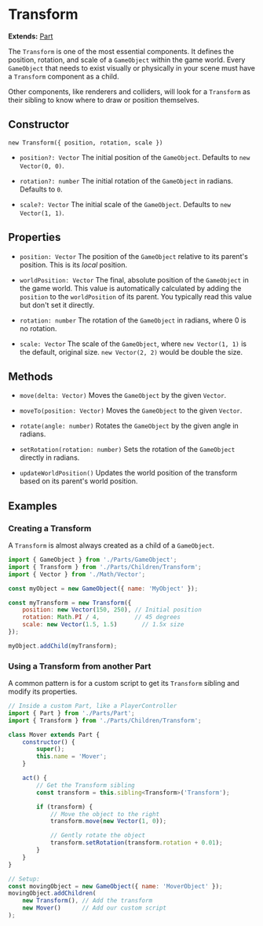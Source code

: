# Transform

**Extends:** [Part](./Part.md)

The `Transform` is one of the most essential components. It defines the position, rotation, and scale of a `GameObject` within the game world. Every `GameObject` that needs to exist visually or physically in your scene must have a `Transform` component as a child.

Other components, like renderers and colliders, will look for a `Transform` as their sibling to know where to draw or position themselves.

## Constructor

`new Transform({ position, rotation, scale })`

-   `position?: Vector`
    The initial position of the `GameObject`. Defaults to `new Vector(0, 0)`.

-   `rotation?: number`
    The initial rotation of the `GameObject` in radians. Defaults to `0`.

-   `scale?: Vector`
    The initial scale of the `GameObject`. Defaults to `new Vector(1, 1)`.

## Properties

-   `position: Vector`
    The position of the `GameObject` relative to its parent's position. This is its *local* position.

-   `worldPosition: Vector`
    The final, absolute position of the `GameObject` in the game world. This value is automatically calculated by adding the `position` to the `worldPosition` of its parent. You typically read this value but don't set it directly.

-   `rotation: number`
    The rotation of the `GameObject` in radians, where 0 is no rotation.

-   `scale: Vector`
    The scale of the `GameObject`, where `new Vector(1, 1)` is the default, original size. `new Vector(2, 2)` would be double the size.

## Methods

-   `move(delta: Vector)`
    Moves the `GameObject` by the given `Vector`.

-   `moveTo(position: Vector)`
    Moves the `GameObject` to the given `Vector`.

-   `rotate(angle: number)`
    Rotates the `GameObject` by the given angle in radians.

-   `setRotation(rotation: number)`
    Sets the rotation of the `GameObject` directly in radians.

-   `updateWorldPosition()`
    Updates the world position of the transform based on its parent's world position.

## Examples

### Creating a Transform

A `Transform` is almost always created as a child of a `GameObject`.

```javascript
import { GameObject } from './Parts/GameObject';
import { Transform } from './Parts/Children/Transform';
import { Vector } from './Math/Vector';

const myObject = new GameObject({ name: 'MyObject' });

const myTransform = new Transform({
    position: new Vector(150, 250), // Initial position
    rotation: Math.PI / 4,          // 45 degrees
    scale: new Vector(1.5, 1.5)       // 1.5x size
});

myObject.addChild(myTransform);
```

### Using a Transform from another Part

A common pattern is for a custom script to get its `Transform` sibling and modify its properties.

```javascript
// Inside a custom Part, like a PlayerController
import { Part } from './Parts/Part';
import { Transform } from './Parts/Children/Transform';

class Mover extends Part {
    constructor() {
        super();
        this.name = 'Mover';
    }

    act() {
        // Get the Transform sibling
        const transform = this.sibling<Transform>('Transform');

        if (transform) {
            // Move the object to the right
            transform.move(new Vector(1, 0));

            // Gently rotate the object
            transform.setRotation(transform.rotation + 0.01);
        }
    }
}

// Setup:
const movingObject = new GameObject({ name: 'MoverObject' });
movingObject.addChildren(
    new Transform(), // Add the transform
    new Mover()      // Add our custom script
);
```